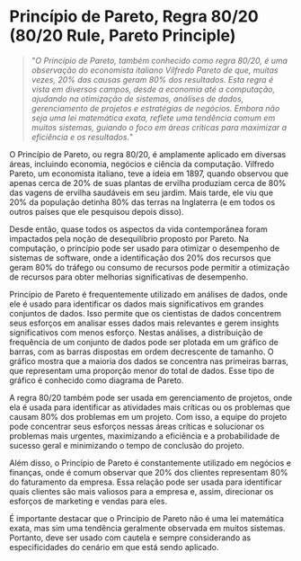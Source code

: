 # Princípio de Pareto, Regra 80/20 (80/20 Rule, Pareto Principle)

>"*O Princípio de Pareto, também conhecido como regra 80/20, é uma observação do economista italiano Vilfredo Pareto de que, muitas vezes, 20% das causas geram 80% dos resultados. Esta regra é vista em diversos campos, desde a economia até a computação, ajudando na otimização de sistemas, análises de dados, gerenciamento de projetos e estratégias de negócios. Embora não seja uma lei matemática exata, reflete uma tendência comum em muitos sistemas, guiando o foco em áreas críticas para maximizar a eficiência e os resultados.*"

O Princípio de Pareto, ou regra 80/20, é amplamente aplicado em diversas áreas, incluindo economia, negócios e ciência da computação. Vilfredo Pareto, um economista italiano, teve a ideia em 1897, quando observou que apenas cerca de 20% de suas plantas de ervilha produziam cerca de 80% das vagens de ervilha saudáveis ​​em seu jardim. Mais tarde, ele viu que 20% da população detinha 80% das terras na Inglaterra (e em todos os outros países que ele pesquisou depois disso). 

Desde então, quase todos os aspectos da vida contemporânea foram impactados pela noção de desequilíbrio proposto por Pareto. Na computação, o princípio pode ser usado para otimizar o desempenho de sistemas de software, onde a identificação dos 20% dos recursos que geram 80% do tráfego ou consumo de recursos pode permitir a otimização de recursos para obter melhorias significativas de desempenho.

Princípio de Pareto é frequentemente utilizado em análises de dados, onde ele é usado para identificar os dados mais significativos em grandes conjuntos de dados. Isso permite que os cientistas de dados concentrem seus esforços em analisar esses dados mais relevantes e gerem insights significativos com menos esforço. Nestas análises, a distribuição de frequência de um conjunto de dados pode ser plotada em um gráfico de barras, com as barras dispostas em ordem decrescente de tamanho. O gráfico mostra que a maioria dos dados se concentra nas primeiras barras, que representam uma proporção menor do total de dados. Esse tipo de gráfico é conhecido como diagrama de Pareto.

A regra 80/20 também pode ser usada em gerenciamento de projetos, onde ela é usada para identificar as atividades mais críticas ou os problemas que causam 80% dos problemas em um projeto. Com isso, a equipe do projeto pode concentrar seus esforços nessas áreas críticas e solucionar os problemas mais urgentes, maximizando a eficiência e a probabilidade de sucesso geral e minimizando o tempo de conclusão do projeto.

Além disso, o Princípio de Pareto é constantemente utilizado em negócios e finanças, onde é comum observar que 20% dos clientes representam 80% do faturamento da empresa. Essa relação pode ser usada para identificar quais clientes são mais valiosos para a empresa e, assim, direcionar os esforços de marketing e vendas para eles.

É importante destacar que o Princípio de Pareto não é uma lei matemática exata, mas sim uma tendência geralmente observada em muitos sistemas. Portanto, deve ser usado com cautela e sempre considerando as especificidades do cenário em que está sendo aplicado.